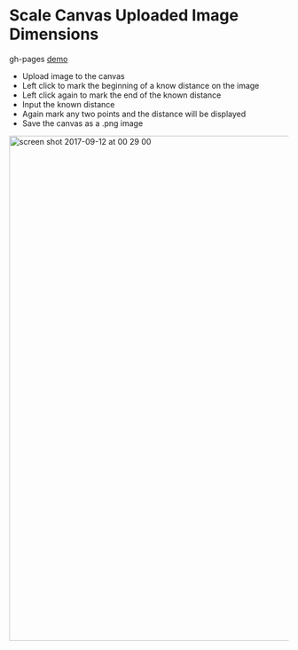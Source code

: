 # Scale Canvas Uploaded Image Dimensions

gh-pages [demo](https://shanegibney.github.io/Scale-Canvas-Upload-Image-Dimensions/)

* Upload image to the canvas
* Left click to mark the beginning of a know distance on the image
* Left click again to mark the end of the known distance
* Input the known distance
* Again mark any two points and the distance will be displayed
* Save the canvas as a .png image

<img width="910" alt="screen shot 2017-09-12 at 00 29 00" src="https://user-images.githubusercontent.com/17167992/30301241-80f00c24-9751-11e7-891c-e01a63fbdaf0.png">
